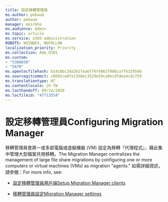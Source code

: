 ```yaml
---
title: 設定移轉管理員
ms.author: pebaum
author: pebaum
manager: mnirkhe
ms.audience: Admin
ms.topic: article
ms.service: o365-administration
ROBOTS: NOINDEX, NOFOLLOW
localization_priority: Priority
ms.collection: Adm_O365
ms.custom:
- "5300030"
- "5670"
ms.openlocfilehash: b1410bc3da3b1fea6f76f4063f906ca7f6329546
ms.sourcegitcommit: c6692ce0fa1358ec3529e59ca0ecdfdea4cdc759
ms.translationtype: HT
ms.contentlocale: zh-TW
ms.lasthandoff: 09/14/2020
ms.locfileid: "47713554"
---
```

# <a name="configuring-migration-manager"></a><span data-ttu-id="ce884-102">設定移轉管理員</span><span class="sxs-lookup"><span data-stu-id="ce884-102">Configuring Migration Manager</span></span>

<span data-ttu-id="ce884-103">移轉管理員會將一或多部電腦或虛擬機器 (VM) 設定為移轉「代理程式」，藉此集中管理大型檔案共用移轉。</span><span class="sxs-lookup"><span data-stu-id="ce884-103">The Migration Manager centralizes the management of large file share migrations by configuring one or more computers or virtual machines (VMs) as migration "agents."</span></span> <span data-ttu-id="ce884-104">如需詳細資訊，請參閱：</span><span class="sxs-lookup"><span data-stu-id="ce884-104">For more info, see:</span></span>

- [<span data-ttu-id="ce884-105">設定移轉管理員用戶端</span><span class="sxs-lookup"><span data-stu-id="ce884-105">Setup Migration Manager clients</span></span>](https://docs.microsoft.com/sharepointmigration/mm-setup-clients)

- [<span data-ttu-id="ce884-106">移轉管理員設定</span><span class="sxs-lookup"><span data-stu-id="ce884-106">Migration Manager settings</span></span>](https://docs.microsoft.com/sharepointmigration/mm-settings)
